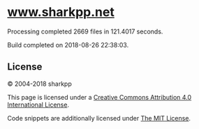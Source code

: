 # www.sharkpp.net

Processing completed 2669 files in 121.4017 seconds.

Build completed on 2018-08-26 22:38:03.

## License

&copy; 2004-2018 sharkpp

This page is licensed under a [Creative Commons Attribution 4.0 International License](http://creativecommons.org/licenses/by/4.0/).

Code snippets are additionally licensed under [The MIT License](http://opensource.org/licenses/MIT).
